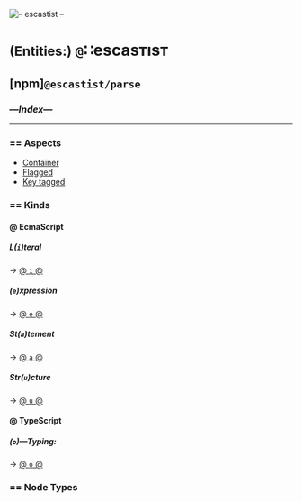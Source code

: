 ![– escastist –](https://placehold.it/360/ff23c2/c2ff23?text=–%20escastist%20–)

# <small>(Entities:)</small> `@`∷escasᴛısᴛ
## [npm]`@escastist/parse`
### —*Index*—
---

### == Aspects
+   [Container](./aspect/container/00--index.md)
+   [Flagged](./aspect/flagged/00--index.md)
+   [Key tagged](./aspect/key-tagged/00--index.md)

### == Kinds

#### @ EcmaScript

##### *L(`i`)teral*
→ [@ `i` @](./kind/i--literal.md)
##### *(`e`)xpression*
→ [@ `e` @](./kind/e--expres.md)
##### *St(`a`)tement*
→ [@ `a` @](./kind/a--statem.md)
##### *Str(`u`)cture*
→ [@ `u` @](./kind/u--struct.md)

#### @ TypeScript
##### *(`o`)—Typing*:
→ [@ `o` @](./kind/o--typing.md)

### == Node Types
